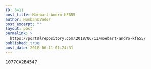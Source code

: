 ```yaml
---
ID: 3411
post_title: Moebart-Andro KF655
author: HusbandVader
post_excerpt: ""
layout: post
permalink: >
  https://portalrepository.com/2018/06/11/moebart-andro-kf655/
published: true
post_date: 2018-06-11 01:24:31
---
```

<pre>1077CA2B4547</pre>